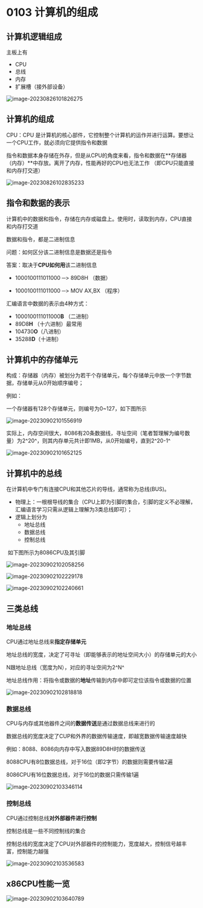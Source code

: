 # 0103 计算机的组成

## 计算机逻辑组成

主板上有

- CPU
- 总线
- 内存
- 扩展槽（接外部设备）

![image-20230826101826275](./assets/image-20230826101826275.png)

## 计算机的组成

CPU：CPU 是计算机的核心部件，它控制整个计算机的运作并进行运算。要想让一个CPU工作，就必须向它提供指令和数据  

指令和数据本身存储在外存，但是从CPU的角度来看，指令和数据在**存储器（内存）**中存放。离开了内存，性能再好的CPU也无法工作 （即CPU只能直接和内存打交道）

![image-20230826102835233](./assets/image-20230826102835233.png)

## 指令和数据的表示

计算机中的数据和指令，存储在内存或磁盘上。使用时，读取到内存，CPU直接和内存打交道

数据和指令，都是二进制信息

问题：如何区分该二进制信息是数据还是指令

答案：取决于**CPU如何用**该二进制信息

- 1000100111011000 ─> 89D8H （数据）

- 1000100111011000 ─> MOV AX,BX （程序）  

汇编语言中数据的表示由4种方式：

- 1000100111011000**B** （二进制）
- 89D8**H** （十六进制）最常用
- 104730**O**（八进制）
- 35288**D**（十进制）  

## 计算机中的存储单元

构成：存储器（内存）被划分为若干个存储单元，每个存储单元中放一个字节数据，存储单元从0开始顺序编号；  

例如：

一个存储器有128个存储单元，则编号为0~127，如下图所示

![image-20230902101556919](./assets/image-20230902101556919.png)

实际上，内存空间很大，8086有20条数据线，寻址空间（笔者暂理解为编号数量）为2^20^，则其内存单元共计即1MB，从0开始编号，直到2^20-1^

![image-20230902101652125](./assets/image-20230902101652125.png)

## 计算机中的总线

在计算机中专门有连接CPU和其他芯片的导线，通常称为总线(BUS)。

- 物理上：一根根导线的集合（CPU上即为引脚的集合，引脚的定义不必理解，汇编语言学习只需从逻辑上理解为3类总线即可）；
- 逻辑上划分为
  - 地址总线
  - 数据总线
  - 控制总线  

​	如下图所示为8086CPU及其引脚

![image-20230902102058256](./assets/image-20230902102058256.png)

![image-20230902102229178](./assets/image-20230902102229178.png)

![image-20230902102240661](./assets/image-20230902102240661.png)

## 三类总线

### 地址总线

CPU通过地址总线来**指定存储单元**

地址总线的宽度，决定了可寻址（即能够表示的地址空间大小）的存储单元的大小

N跟地址总线（宽度为N），对应的寻址空间为2^N^

地址总线作用：将指令或数据的**地址**传输到内存中即可定位该指令或数据的位置

![image-20230902102818818](./assets/image-20230902102818818.png)

### 数据总线

CPU与内存或其他器件之间的**数据传送**是通过数据总线来进行的

数据总线的宽度决定了CUP和外界的数据传输速度，即越宽数据传输速度越快

例如：8088、8086向内存中写入数据89D8H时的数据传送

8088CPU有8位数据总线，对于16位（即2字节）的数据则需要传输2遍

8086CPU有16位数据总线，对于16位的数据只需传输1遍

![image-20230902103346114](./assets/image-20230902103346114.png)

### 控制总线

CPU通过控制总线**对外部器件进行控制**

控制总线是一些不同控制线的集合

控制总线的宽度决定了CPU对外部器件的控制能力，宽度越大，控制信号越丰富，控制能力越强

![image-20230902103536583](./assets/image-20230902103536583.png)

## x86CPU性能一览

![image-20230902103640789](./assets/image-20230902103640789.png)

 